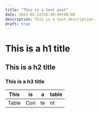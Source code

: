 ```yaml
---
title: "This is a test post"
date: 2023-02-22T16:49:49+08:00
description: This is a test description.
draft: true
---
```


# This is a h1 title

## This is a h2 title 

### This is a h3 title

| This | is | a | table 
| --- | --- | --- | ---
| Table | Con | te | nt


